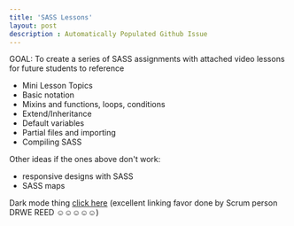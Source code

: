 ```yaml
---
title: 'SASS Lessons'
layout: post
description : Automatically Populated Github Issue
---
```


GOAL: To create a series of SASS assignments with attached video lessons for future students to reference

* Mini Lesson Topics
* Basic notation
* Mixins and functions, loops, conditions
* Extend/Inheritance
* Default variables
* Partial files and importing
* Compiling SASS


Other ideas if the ones above don't work:

* responsive designs with SASS
* SASS maps

Dark mode thing [click here](https://github.com/John-sCC/jcc_frontend/issues/86) (excellent linking favor done by Scrum person DRWE REED ☺️☺️☺️☺️☺️)

